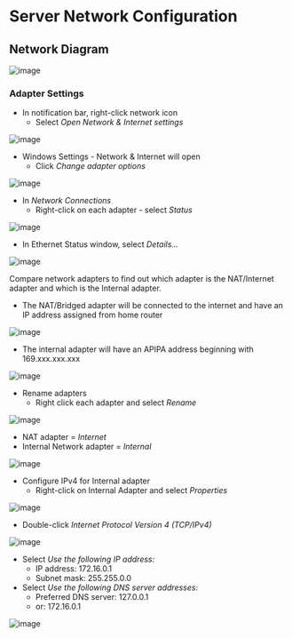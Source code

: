 # Server Network Configuration

## Network Diagram

![image](https://i.imgur.com/t9xMTnu.png)

### Adapter Settings

- In notification bar, right-click network icon
	- Select *Open Network & Internet settings*

![image](https://i.imgur.com/x5Px3AO.png)

- Windows Settings - Network & Internet will open
	- Click *Change adapter options*

![image](https://i.imgur.com/9GQk562.png)

- In *Network Connections* 
	- Right-click on each adapter - select *Status*

![image](https://i.imgur.com/lAHl3X4.png)

- In Ethernet Status window, select *Details...*

![image](https://i.imgur.com/O7Mx1Ld.png)

Compare network adapters to find out which adapter is the NAT/Internet adapter and which is the Internal adapter.

- The NAT/Bridged adapter will be connected to the internet and have an IP address assigned from home router

![image](https://i.imgur.com/PViaBLH.png)

- The internal adapter will have an APIPA address beginning with 169.xxx.xxx.xxx

![image](https://i.imgur.com/gYMRDdv.png)

- Rename adapters
	- Right click each adapter and select *Rename*

![image](https://i.imgur.com/tiPXcrj.png)

- NAT adapter = *Internet*
- Internal Network adapter = *Internal*

![image](https://i.imgur.com/awKH5Jj.png)

- Configure IPv4 for Internal adapter
	- Right-click on Internal Adapter and select *Properties*

![image](https://i.imgur.com/e0fPtHN.png)

- Double-click *Internet Protocol Version 4 (TCP/IPv4)*

![image](https://i.imgur.com/r8VmEpD.png)

- Select *Use the following IP address:*
	- IP address: 172.16.0.1
	- Subnet mask: 255.255.0.0
- Select *Use the following DNS server addresses:*
	- Preferred DNS server: 127.0.0.1
	- or: 172.16.0.1

![image](https://i.imgur.com/31Sh60U.png)

